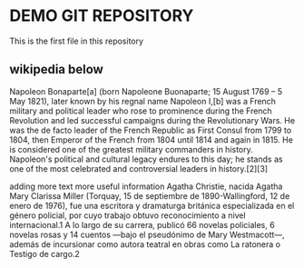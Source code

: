 # DEMO GIT REPOSITORY

This is the first file in this repository

## wikipedia below
Napoleon Bonaparte[a] (born Napoleone Buonaparte; 15 August 1769 – 5 May 1821), 
later known by his regnal name Napoleon I,[b] was a French military and political 
leader who rose to prominence during the French Revolution and led successful
campaigns during the Revolutionary Wars. He was the de facto leader of the French Republic
 as First Consul from 1799 to 1804, then Emperor of the French from 1804 until 1814 and 
again in 1815. He is considered one of the greatest military commanders in history. 
Napoleon's political and cultural legacy endures to this day; he stands as one of the 
most celebrated and controversial leaders in history.[2][3]

adding more text
more useful information
Agatha Christie, nacida Agatha Mary Clarissa Miller (Torquay, 15 de septiembre de 1890-Wallingford, 12 de enero de 1976), fue una escritora y dramaturga británica especializada en el género policial, por cuyo trabajo obtuvo reconocimiento a nivel internacional.1​ A lo largo de su carrera, publicó 66 novelas policiales, 6 novelas rosas y 14 cuentos —bajo el pseudónimo de Mary Westmacott—, además de incursionar como autora teatral en obras como La ratonera o Testigo de cargo.2​